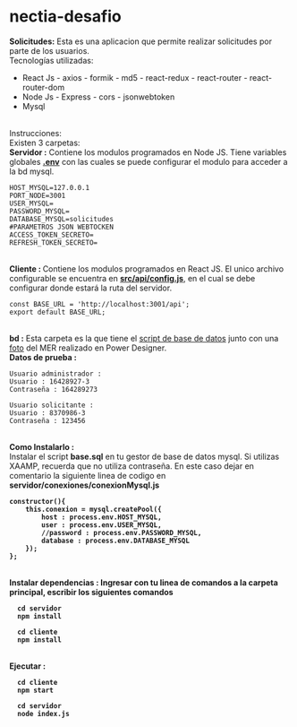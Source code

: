 # nectia-desafio
<b>Solicitudes:</b>
Esta es una aplicacion que permite realizar solicitudes por parte de los usuarios.
<br>Tecnologías utilizadas:
<ul>
  <li>React Js - axios - formik - md5 - react-redux - react-router - react-router-dom</li>
  <li>Node Js - Express - cors - jsonwebtoken</li>
  <li>Mysql</li>
</ul>
<br>Instrucciones:
<br>Existen 3 carpetas:
<br><b>Servidor :</b> Contiene los modulos programados en Node JS. Tiene variables globales <a href="https://github.com/royscript/nectia-desafio/blob/master/servidor/.env"><b>.env</b></a> con las cuales se puede configurar el modulo para acceder a la bd mysql.

```
HOST_MYSQL=127.0.0.1
PORT_NODE=3001
USER_MYSQL=
PASSWORD_MYSQL=
DATABASE_MYSQL=solicitudes 
#PARAMETROS JSON WEBTOCKEN
ACCESS_TOKEN_SECRETO=
REFRESH_TOKEN_SECRETO=
```

<br><b>Cliente : </b> Contiene los modulos programados en React JS. El unico archivo configurable se encuentra en <a href="https://github.com/royscript/nectia-desafio/blob/master/cliente/src/api/config.js"><b>src/api/config.js</b></a>, en el cual se debe configurar donde estará la ruta del servidor.
```
const BASE_URL = 'http://localhost:3001/api';
export default BASE_URL;

```

<br><b>bd :</b> Esta carpeta es la que tiene el <a href="https://github.com/royscript/nectia-desafio/blob/master/bd/base.sql">script de base de datos</a> junto con una <a href="https://github.com/royscript/nectia-desafio/blob/master/bd/bd.png?raw=true">foto</a> del MER realizado en Power Designer.
<br><b>Datos de prueba :</b>
```
Usuario administrador : 
Usuario : 16428927-3
Contraseña : 164289273

Usuario solicitante : 
Usuario : 8370986-3
Contraseña : 123456
```
<br><b>Como Instalarlo : </b>
<br>Instalar el script <b>base.sql</b> en tu gestor de base de datos mysql. Si utilizas XAAMP, recuerda que no utiliza contraseña. En este caso dejar en comentario la siguiente linea de codigo en <b>servidor/conexiones/conexionMysql.js
  
```
constructor(){
    this.conexion = mysql.createPool({
        host : process.env.HOST_MYSQL,
        user : process.env.USER_MYSQL,
        //password : process.env.PASSWORD_MYSQL,
        database : process.env.DATABASE_MYSQL
    });
};

```
<br><b>Instalar dependencias :</b> Ingresar con tu linea de comandos a la carpeta principal, escribir los siguientes comandos
```
  cd servidor
  npm install
  
  cd cliente
  npm install
```
  <br><b>Ejecutar :</b>
```
  cd cliente
  npm start
  
  cd servidor
  node index.js
```
 
